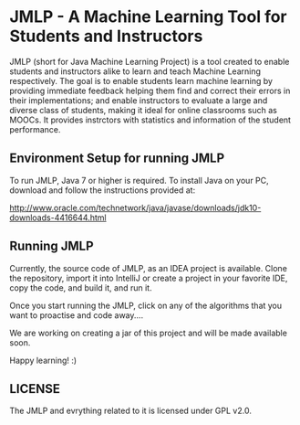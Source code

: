 # JMLP - A Machine Learning Tool for Students and Instructors

JMLP (short for Java Machine Learning Project) is a tool created to enable students and instructors alike to learn and teach Machine Learning respectively. The goal is to enable students learn machine learning by providing immediate feedback helping them find and correct their errors in their implementations; and enable instructors to evaluate a large and diverse class of students, making it ideal for online classrooms such as MOOCs. It provides instrctors with statistics and information of the student performance.

## Environment Setup for running JMLP

To run JMLP, Java 7 or higher is required. To install Java on your PC, download and follow the instructions provided at:

http://www.oracle.com/technetwork/java/javase/downloads/jdk10-downloads-4416644.html

## Running JMLP

Currently, the source code of JMLP, as an IDEA project is available.
Clone the repository, import it into IntelliJ or create a project in your favorite IDE, copy the code, and
build it, and run it.

Once you start running the JMLP, click on any of the algorithms that you want to proactise and code away....

We are working on creating a jar of this project and will be made available soon.

Happy learning! :)

## LICENSE

The JMLP and evrything related to it is licensed under GPL v2.0.
